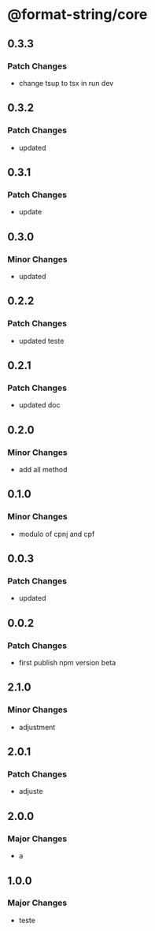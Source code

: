 # @format-string/core

## 0.3.3

### Patch Changes

- change tsup to tsx in run dev

## 0.3.2

### Patch Changes

- updated

## 0.3.1

### Patch Changes

- update

## 0.3.0

### Minor Changes

- updated

## 0.2.2

### Patch Changes

- updated teste

## 0.2.1

### Patch Changes

- updated doc

## 0.2.0

### Minor Changes

- add all method

## 0.1.0

### Minor Changes

- modulo of cpnj and cpf

## 0.0.3

### Patch Changes

- updated

## 0.0.2

### Patch Changes

- first publish npm version beta

## 2.1.0

### Minor Changes

- adjustment

## 2.0.1

### Patch Changes

- adjuste

## 2.0.0

### Major Changes

- a

## 1.0.0

### Major Changes

- teste
